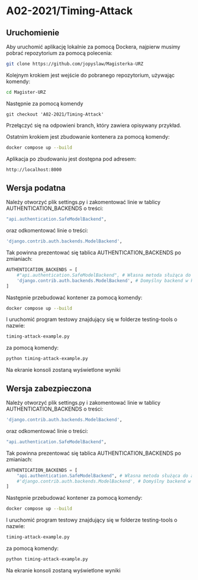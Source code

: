 # A02-2021/Timing-Attack

## Uruchomienie

Aby uruchomić aplikację lokalnie za pomocą Dockera, najpierw musimy pobrać repozytorium za pomocą polecenia:

```bash
git clone https://github.com/jopyslaw/Magisterka-URZ
```
Kolejnym krokiem jest wejście do pobranego repozytorium, używając komendy:

```bash
cd Magister-URZ
```

Następnie za pomocą komendy

```git
git checkout 'A02-2021/Timing-Attack'
```

Przełączyć się na odpowieni branch, który zawiera opisywany przykład.

Ostatnim krokiem jest zbudowanie kontenera za pomocą komendy:

```bash
docker compose up --build
```

Aplikacja po zbudowaniu jest dostępna pod adresem:

```bash
http://localhost:8000
```

## Wersja podatna

Należy otworzyć plik settings.py i zakomentować linie w tablicy AUTHENTICATION_BACKENDS o treści:
```bash
"api.authentication.SafeModelBackend",
```
oraz odkomentować linie o treści:
```bash
'django.contrib.auth.backends.ModelBackend',
```
Tak powinna prezentować się tablica AUTHENTICATION_BACKENDS po zmianiach:
```python
AUTHENTICATION_BACKENDS = [
    #"api.authentication.SafeModelBackend", # Własna metoda służąca do autentykacji użytkownika która jest zabezpieczona przed podatnością
    'django.contrib.auth.backends.ModelBackend', # Domyślny backend w którym istnieje podatność
]
```
Następnie przebudować kontener za pomocą komendy:
```bash
docker compose up --build
```
I uruchomić program testowy znajdujący się w folderze testing-tools o nazwie:
```bash
timing-attack-example.py
```
za pomocą komendy:
```bash
python timing-attack-example.py
```

Na ekranie konsoli zostaną wyświetlone wyniki

## Wersja zabezpieczona

Należy otworzyć plik settings.py i zakomentować linie w tablicy AUTHENTICATION_BACKENDS o treści:
```bash
'django.contrib.auth.backends.ModelBackend',
```
oraz odkomentować linie o treści:
```bash
"api.authentication.SafeModelBackend",
```
Tak powinna prezentować się tablica AUTHENTICATION_BACKENDS po zmianiach:
```python
AUTHENTICATION_BACKENDS = [
    "api.authentication.SafeModelBackend", # Własna metoda służąca do autentykacji użytkownika która jest zabezpieczona przed podatnością
    #'django.contrib.auth.backends.ModelBackend', # Domyślny backend w którym istnieje podatność
]
```
Następnie przebudować kontener za pomocą komendy:
```bash
docker compose up --build
```
I uruchomić program testowy znajdujący się w folderze testing-tools o nazwie:
```bash
timing-attack-example.py
```
za pomocą komendy:
```bash
python timing-attack-example.py
```

Na ekranie konsoli zostaną wyświetlone wyniki
